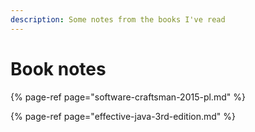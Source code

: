 ```yaml
---
description: Some notes from the books I've read
---
```


# Book notes

{% page-ref page="software-craftsman-2015-pl.md" %}

{% page-ref page="effective-java-3rd-edition.md" %}

